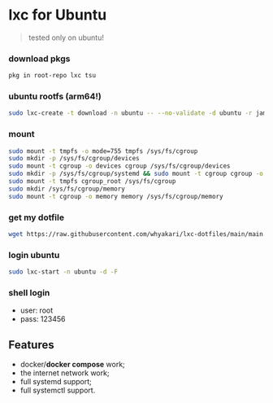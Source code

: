 # lxc for Ubuntu
> tested only on ubuntu!

### download pkgs
```sh
pkg in root-repo lxc tsu
```

### ubuntu rootfs (arm64!)
```sh
sudo lxc-create -t download -n ubuntu -- --no-validate -d ubuntu -r jammy -a arm64
```

### mount
```sh
sudo mount -t tmpfs -o mode=755 tmpfs /sys/fs/cgroup
sudo mkdir -p /sys/fs/cgroup/devices
sudo mount -t cgroup -o devices cgroup /sys/fs/cgroup/devices
sudo mkdir -p /sys/fs/cgroup/systemd && sudo mount -t cgroup cgroup -o none,name=systemd /sys/fs/cgroup/systemd
sudo mount -t tmpfs cgroup_root /sys/fs/cgroup
sudo mkdir /sys/fs/cgroup/memory
sudo mount -t cgroup -o memory memory /sys/fs/cgroup/memory
```

### get my dotfile
```sh
wget https://raw.githubusercontent.com/whyakari/lxc-dotfiles/main/main.sh && chmod +x main.sh && sudo sh ./main.sh
```


### login ubuntu
```sh
sudo lxc-start -n ubuntu -d -F
```

### shell login
- user: root 
- pass: 123456


## Features
- docker/**docker compose** work;
- the internet network work;
- full systemd support;
- full systemctl support.
